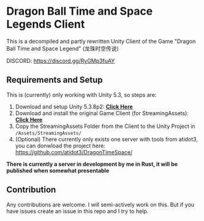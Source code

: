 # Dragon Ball Time and Space Legends Client

This is a decompiled and partly rewritten Unity Client of the Game "Dragon Ball Time and Space Legend" (龙珠时空传说)

DISCORD: https://discord.gg/RyGMp3fuAY

## Requirements and Setup

This is (currently) only working with Unity 5.3, so steps are:


1. Download and setup Unity 5.3.8p2: [**Click Here**](https://download.unity3d.com/download_unity/702ec25c6a03/Windows64EditorInstaller/UnitySetup64-5.3.8p2.exe)
2. Download and install the original Game Client (for StreamingAssets): [**Click Here**](https://mega.nz/file/GrgRjSQK#hk53zLlggWweSF-8f64PmU0SPb9XmG_WwNzPG5S8KvQ)
3. Copy the StreamingAssets Folder from the Client to the Unity Project in `/Assets/StreamingAssets/`
4. (Optional) There currently only exists one server with tools from atidot3, you can donwload the project here: https://github.com/atidot3/DragonTimeSpace/

**There is currently a server in development by me in Rust, it will be published when somewhat presentable**

## Contribution

Any contributions are welcome. I will semi-actively work on this. But if you have issues create an issue in this repo and I try to help.
